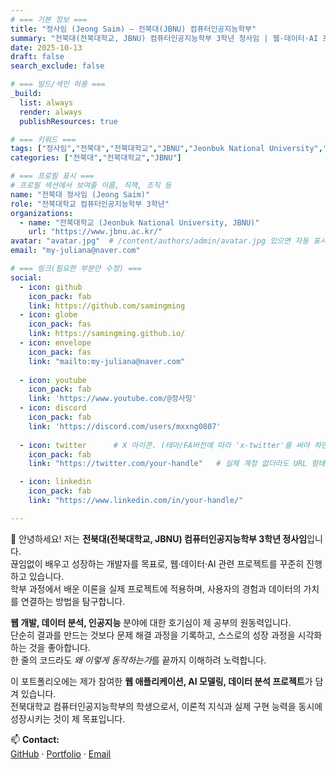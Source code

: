 ```yaml
---
# === 기본 정보 ===
title: "정사임 (Jeong Saim) — 전북대(JBNU) 컴퓨터인공지능학부"
summary: "전북대(전북대학교, JBNU) 컴퓨터인공지능학부 3학년 정사임 | 웹·데이터·AI 프로젝트 포트폴리오"
date: 2025-10-13
draft: false
search_exclude: false

# === 빌드/색인 허용 ===
_build:
  list: always
  render: always
  publishResources: true

# === 키워드 ===
tags: ["정사임","전북대","전북대학교","JBNU","Jeonbuk National University","컴퓨터인공지능학부"]
categories: ["전북대","전북대학교","JBNU"]

# === 프로필 표시 ===
# 프로필 섹션에서 보여줄 이름, 직책, 조직 등
name: "전북대 정사임 (Jeong Saim)"
role: "전북대학교 컴퓨터인공지능학부 3학년"
organizations:
  - name: "전북대학교 (Jeonbuk National University, JBNU)"
    url: "https://www.jbnu.ac.kr/"
avatar: "avatar.jpg"  # /content/authors/admin/avatar.jpg 있으면 자동 표시
email: "my-juliana@naver.com"

# === 링크(필요한 부분만 수정) ===
social:
  - icon: github
    icon_pack: fab
    link: https://github.com/samingming
  - icon: globe
    icon_pack: fas
    link: https://samingming.github.io/
  - icon: envelope
    icon_pack: fas
    link: "mailto:my-juliana@naver.com"
  
  - icon: youtube
    icon_pack: fab
    link: 'https://www.youtube.com/@정사밍'   
  - icon: discord
    icon_pack: fab
    link: 'https://discord.com/users/mxxng0807'      
    
  - icon: twitter      # X 아이콘. (테마/FA버전에 따라 'x-twitter'를 써야 하면 그렇게 바꿔도 됨)
    icon_pack: fab
    link: "https://twitter.com/your-handle"   # 실제 계정 없더라도 URL 형태로 넣어두기 추천

  - icon: linkedin
    icon_pack: fab
    link: "https://www.linkedin.com/in/your-handle/"

---
```


👋 안녕하세요! 저는 **전북대(전북대학교, JBNU) 컴퓨터인공지능학부 3학년 정사임**입니다.  
끊임없이 배우고 성장하는 개발자를 목표로, 웹·데이터·AI 관련 프로젝트를 꾸준히 진행하고 있습니다.  
학부 과정에서 배운 이론을 실제 프로젝트에 적용하며, 사용자의 경험과 데이터의 가치를 연결하는 방법을 탐구합니다.  

**웹 개발, 데이터 분석, 인공지능** 분야에 대한 호기심이 제 공부의 원동력입니다.  
단순히 결과를 만드는 것보다 문제 해결 과정을 기록하고, 스스로의 성장 과정을 시각화하는 것을 좋아합니다.  
한 줄의 코드라도 *왜 이렇게 동작하는가*를 끝까지 이해하려 노력합니다.  

이 포트폴리오에는 제가 참여한 **웹 애플리케이션, AI 모델링, 데이터 분석 프로젝트**가 담겨 있습니다.  
전북대학교 컴퓨터인공지능학부의 학생으로서, 이론적 지식과 실제 구현 능력을 동시에 성장시키는 것이 제 목표입니다.  

📫 **Contact:**  
[GitHub](https://github.com/samingming) · [Portfolio](https://samingming.github.io) · [Email](mailto:my-juliana@naver.com)
